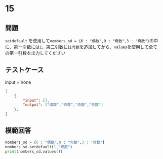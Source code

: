 # 15
## 問題

`setdefault` を使用して`nombers_sd = {6 : "偶数",9 : "奇数",3 : "奇数"}`の中に、第一引数には`1`、第二引数には`奇数`を追加してから、`values`を使用して全ての第一引数を出力してください
## テストケース
input = none
```json
[
	{
		"input": [],
		"output": ["偶数","奇数","奇数","奇数"]
  	},
]
```

## 模範回答
```python
nombers_sd = {6 : "偶数",9 : "奇数",3 : "奇数"}
nombers_sd.setdefault(1,"奇数")
print(nombers_sd.values())
```